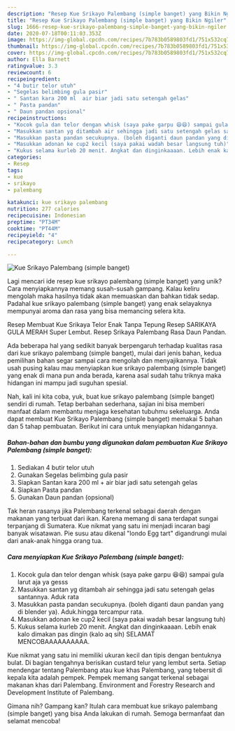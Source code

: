 ```yaml
---
description: "Resep Kue Srikayo Palembang (simple banget) yang Bikin Ngiler"
title: "Resep Kue Srikayo Palembang (simple banget) yang Bikin Ngiler"
slug: 1666-resep-kue-srikayo-palembang-simple-banget-yang-bikin-ngiler
date: 2020-07-18T00:11:03.353Z
image: https://img-global.cpcdn.com/recipes/7b783b0589803fd1/751x532cq70/kue-srikayo-palembang-simple-banget-foto-resep-utama.jpg
thumbnail: https://img-global.cpcdn.com/recipes/7b783b0589803fd1/751x532cq70/kue-srikayo-palembang-simple-banget-foto-resep-utama.jpg
cover: https://img-global.cpcdn.com/recipes/7b783b0589803fd1/751x532cq70/kue-srikayo-palembang-simple-banget-foto-resep-utama.jpg
author: Ella Barnett
ratingvalue: 3.3
reviewcount: 6
recipeingredient:
- "4 butir telor utuh"
- "Segelas belimbing gula pasir"
- " Santan kara 200 ml  air biar jadi satu setengah gelas"
- " Pasta pandan"
- " Daun pandan opsional"
recipeinstructions:
- "Kocok gula dan telor dengan whisk (saya pake garpu 😆😆) sampai gula larut aja ya gesss"
- "Masukkan santan yg ditambah air sehingga jadi satu setengah gelas santannya. Aduk rata"
- "Masukkan pasta pandan secukupnya. (boleh diganti daun pandan yang di blender ya). Aduk.hingga tercampur rata."
- "Masukkan adonan ke cup2 kecil (saya pakai wadah besar langsung tuh)"
- "Kukus selama kurleb 20 menit. Angkat dan dinginkaaaan. Lebih enak kalo dimakan pas dingin (kalo aq sih) SELAMAT MENCOBAAAAAAAAAA."
categories:
- Resep
tags:
- kue
- srikayo
- palembang

katakunci: kue srikayo palembang 
nutrition: 277 calories
recipecuisine: Indonesian
preptime: "PT34M"
cooktime: "PT44M"
recipeyield: "4"
recipecategory: Lunch

---
```



![Kue Srikayo Palembang (simple banget)](https://img-global.cpcdn.com/recipes/7b783b0589803fd1/751x532cq70/kue-srikayo-palembang-simple-banget-foto-resep-utama.jpg)

Lagi mencari ide resep kue srikayo palembang (simple banget) yang unik? Cara menyiapkannya memang susah-susah gampang. Kalau keliru mengolah maka hasilnya tidak akan memuaskan dan bahkan tidak sedap. Padahal kue srikayo palembang (simple banget) yang enak selayaknya mempunyai aroma dan rasa yang bisa memancing selera kita.

Resep Membuat Kue Srikaya Telor Enak Tanpa Tepung Resep SARIKAYA GULA MERAH Super Lembut. Resep Srikaya Palembang Rasa Daun Pandan.

Ada beberapa hal yang sedikit banyak berpengaruh terhadap kualitas rasa dari kue srikayo palembang (simple banget), mulai dari jenis bahan, kedua pemilihan bahan segar sampai cara mengolah dan menyajikannya. Tidak usah pusing kalau mau menyiapkan kue srikayo palembang (simple banget) yang enak di mana pun anda berada, karena asal sudah tahu triknya maka hidangan ini mampu jadi suguhan spesial.


Nah, kali ini kita coba, yuk, buat kue srikayo palembang (simple banget) sendiri di rumah. Tetap berbahan sederhana, sajian ini bisa memberi manfaat dalam membantu menjaga kesehatan tubuhmu sekeluarga. Anda dapat membuat Kue Srikayo Palembang (simple banget) memakai 5 bahan dan 5 tahap pembuatan. Berikut ini cara untuk menyiapkan hidangannya.

<!--inarticleads1-->

##### Bahan-bahan dan bumbu yang digunakan dalam pembuatan Kue Srikayo Palembang (simple banget):

1. Sediakan 4 butir telor utuh
1. Gunakan Segelas belimbing gula pasir
1. Siapkan  Santan kara 200 ml + air biar jadi satu setengah gelas
1. Siapkan  Pasta pandan
1. Gunakan  Daun pandan (opsional)


Tak heran rasanya jika Palembang terkenal sebagai daerah dengan makanan yang terbuat dari ikan. Karena memang di sana terdapat sungai terpanjang di Sumatera. Kue nikmat yang satu ini menjadi incaran bagi banyak wisatawan. Pie susu atau dikenal &#34;londo Egg tart&#34; digandrungi mulai dari anak-anak hingga orang tua. 

<!--inarticleads2-->

##### Cara menyiapkan Kue Srikayo Palembang (simple banget):

1. Kocok gula dan telor dengan whisk (saya pake garpu 😆😆) sampai gula larut aja ya gesss
1. Masukkan santan yg ditambah air sehingga jadi satu setengah gelas santannya. Aduk rata
1. Masukkan pasta pandan secukupnya. (boleh diganti daun pandan yang di blender ya). Aduk.hingga tercampur rata.
1. Masukkan adonan ke cup2 kecil (saya pakai wadah besar langsung tuh)
1. Kukus selama kurleb 20 menit. Angkat dan dinginkaaaan. Lebih enak kalo dimakan pas dingin (kalo aq sih) SELAMAT MENCOBAAAAAAAAAA.


Kue nikmat yang satu ini memiliki ukuran kecil dan tipis dengan bentuknya bulat. Di bagian tengahnya berisikan custard telur yang lembut serta. Setiap mendengar tentang Palembang atau kue khas Palembang, yang tebersit di kepala kita adalah pempek. Pempek memang sangat terkenal sebagai makanan khas dari Palembang. Environment and Forestry Research and Development Institute of Palembang. 

Gimana nih? Gampang kan? Itulah cara membuat kue srikayo palembang (simple banget) yang bisa Anda lakukan di rumah. Semoga bermanfaat dan selamat mencoba!
